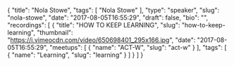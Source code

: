 {
  "title": "Nola Stowe",
  "tags": [
    "Nola Stowe"
  ],
  "type": "speaker",
  "slug": "nola-stowe",
  "date": "2017-08-05T16:55:29",
  "draft": false,
  "bio": "",
  "recordings": [
    {
      "title": "HOW TO KEEP LEARNING",
      "slug": "how-to-keep-learning",
      "thumbnail": "https://i.vimeocdn.com/video/650698401_295x166.jpg",
      "date": "2017-08-05T16:55:29",
      "meetups": [
        {
          "name": "ACT-W",
          "slug": "act-w"
        }
      ],
      "tags": [
        {
          "name": "Learning",
          "slug": "learning"
        }
      ]
    }
  ]
}
